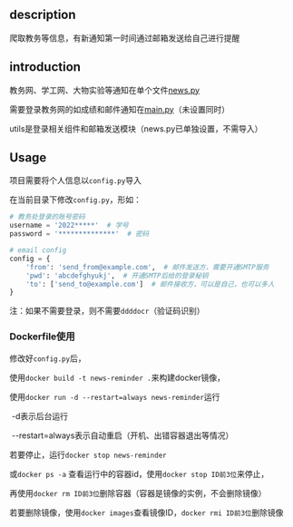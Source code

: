 ## description

爬取教务等信息，有新通知第一时间通过邮箱发送给自己进行提醒

## introduction

教务网、学工网、大物实验等通知在单个文件[news.py](./news.py)

需要登录教务网的如成绩和邮件通知在[main.py](./main.py)（未设置同时）

utils是登录相关组件和邮箱发送模块（news.py已单独设置，不需导入）

## Usage

项目需要将个人信息以`config.py`导入

在当前目录下修改`config.py`，形如：

```python
# 教务处登录的账号密码
username = '2022*****'  # 学号
password = '**************'  # 密码

# email config
config = {
    'from': 'send_from@example.com',  # 邮件发送方，需要开通SMTP服务
    'pwd': 'abcdefghyukj',  # 开通SMTP后给的登录秘钥
    'to': ['send_to@example.com']  # 邮件接收方，可以是自己，也可以多人
}
```
注：如果不需要登录，则不需要`ddddocr`（验证码识别）

### Dockerfile使用

修改好`config.py`后，

使用`docker build -t news-reminder .`来构建docker镜像，

使用`docker run -d --restart=always news-reminder`运行

​	-d表示后台运行

​	--restart=always表示自动重启（开机、出错容器退出等情况）

若要停止，运行`docker stop news-reminder`

或`docker ps -a` 查看运行中的容器id，使用`docker stop ID前3位`来停止，

再使用`docker rm ID前3位`删除容器（容器是镜像的实例，不会删除镜像）

若要删除镜像，使用`docker images`查看镜像ID，`docker rmi ID前3位`删除镜像